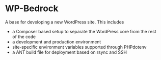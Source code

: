 WP-Bedrock
==========

A base for developing a new WordPress site. This includes

- a Composer based setup to separate the WordPress core from the rest of the code
- a development and production environment
- site-specific environment variables supported through PHPdotenv
- a ANT build file for deployment based on rsync and SSH

